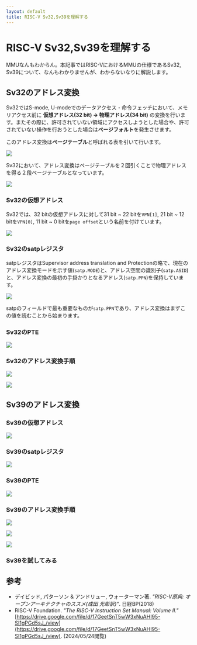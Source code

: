 ```yaml
---
layout: default
title: RISC-V Sv32,Sv39を理解する
---
```


# RISC-V Sv32,Sv39を理解する

MMUなんもわからん。本記事ではRISC-VにおけるMMUの仕様であるSv32, Sv39について、なんもわかりませんが、わからないなりに解説します。

## Sv32のアドレス変換

Sv32ではS-mode, U-modeでのデータアクセス・命令フェッチにおいて、メモリアクセス前に **仮想アドレス(32 bit) -> 物理アドレス(34 bit)** の変換を行います。またその際に、許可されていない領域にアクセスしようとした場合や、許可されていない操作を行おうとした場合は**ページフォルト**を発生させます。

このアドレス変換は**ページテーブル**と呼ばれる表を引いて行います。

![](https://raw.githubusercontent.com/VLSI-JP/VLSI-JP.github.io/refs/heads/main/images/UnderstandMMU/AddressTranslation.png)

Sv32において、アドレス変換はページテーブルを２回引くことで物理アドレスを得る２段ページテーブルとなっています。

![](https://raw.githubusercontent.com/VLSI-JP/VLSI-JP.github.io/refs/heads/main/images/UnderstandMMU/AddressTranslation_2L.png)


### Sv32の仮想アドレス

Sv32では、32 bitの仮想アドレスに対して31 bit ~ 22 bitを`VPN[1]`, 21 bit ~ 12 bitを`VPN[0]`, 11 bit ~ 0 bitを`page offset`という名前を付けています。

![](https://raw.githubusercontent.com/VLSI-JP/VLSI-JP.github.io/refs/heads/main/images/UnderstandMMU/Sv32_va.png)

### Sv32のsatpレジスタ

satpレジスタはSupervisor address translation and Protectionの略で、現在のアドレス変換モードを示す値(`satp.MODE`)と、アドレス空間の識別子(`satp.ASID`)と、アドレス変換の最初の手掛かりとなるアドレス(`satp.PPN`)を保持しています。

![](https://raw.githubusercontent.com/VLSI-JP/VLSI-JP.github.io/refs/heads/main/images/UnderstandMMU/Sv32_satp.png)

satpのフィールドで最も重要なものが`satp.PPN`であり、アドレス変換はまずこの値を読むことから始まります。

### Sv32のPTE

![](https://raw.githubusercontent.com/VLSI-JP/VLSI-JP.github.io/refs/heads/main/images/UnderstandMMU/Sv32_pte.png)

### Sv32のアドレス変換手順

![](https://raw.githubusercontent.com/VLSI-JP/VLSI-JP.github.io/refs/heads/main/images/UnderstandMMU/Sv32_Translation.png)

![](https://raw.githubusercontent.com/VLSI-JP/VLSI-JP.github.io/refs/heads/main/images/UnderstandMMU/Sv32_Megapage.png)

## Sv39のアドレス変換

### Sv39の仮想アドレス

![](https://raw.githubusercontent.com/VLSI-JP/VLSI-JP.github.io/refs/heads/main/images/UnderstandMMU/Sv39_vapa.png)

### Sv39のsatpレジスタ

![](https://raw.githubusercontent.com/VLSI-JP/VLSI-JP.github.io/refs/heads/main/images/UnderstandMMU/Sv39_satp.png)

### Sv39のPTE

![](https://raw.githubusercontent.com/VLSI-JP/VLSI-JP.github.io/refs/heads/main/images/UnderstandMMU/Sv39_pte.png)

### Sv39のアドレス変換手順

![](https://raw.githubusercontent.com/VLSI-JP/VLSI-JP.github.io/refs/heads/main/images/UnderstandMMU/Sv39_Translation.png)

![](https://raw.githubusercontent.com/VLSI-JP/VLSI-JP.github.io/refs/heads/main/images/UnderstandMMU/Sv39_Megapage.png)

![](https://raw.githubusercontent.com/VLSI-JP/VLSI-JP.github.io/refs/heads/main/images/UnderstandMMU/Sv39_Gigapage.png)

### Sv39を試してみる

## 参考

- デイビッド, パターソン & アンドリュー, ウォーターマン著. *"RISC-V原典: オープンアーキテクチャのススメ(成田 光彰訳)"*. 日経BP(2018)
- RISC-V Foundation. *"The RISC-V Instruction Set Manual: Volume II."* [https://drive.google.com/file/d/17GeetSnT5wW3xNuAHI95-SI1gPGd5sJ_/view](https://drive.google.com/file/d/17GeetSnT5wW3xNuAHI95-SI1gPGd5sJ_/view). (2024/05/24閲覧)
